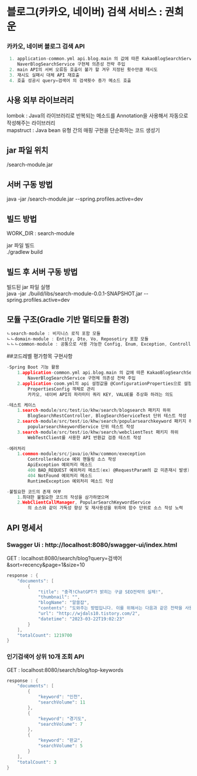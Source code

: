 # 블로그(카카오, 네이버) 검색 서비스 : 권희운

### 카카오, 네이버 블로그 검색 API
```c
 1. application-common.yml api.blog.main 의 값에 따른 KakaoBlogSearchService, 
    NaverBlogSearchService 구현체 의존성 전략 주입
 2. main API의 서버 오류등 호출이 불가 할 겨우 지정된 횟수만큼 재시도
 3. 재시도 실패시 대체 API 재호출
 4. 호출 성공시 query=검색어 의 검색횟수 증가 메소드 호출
```

## 사용 외부 라이브러리
lombok : Java의 라이브러리로 반복되는 메소드를 Annotation을 사용해서 자동으로 작성해주는 라이브러리 \
mapstruct : Java bean 유형 간의 매핑 구현을 단순화하는 코드 생성기 

## jar 파일 위치
/search-module.jar

## 서버 구동 방법
java -jar /search-module.jar --spring.profiles.active=dev

## 빌드 방법
WORK_DIR :  search-module

jar 파일 빌드 \
./gradlew build


## 빌드 후 서버 구동 방법
빌드된 jar 파일 실행 \
java -jar ./build/libs/search-module-0.0.1-SNAPSHOT.jar --spring.profiles.active=dev

## 모듈 구조(Gradle 기반 멀티모듈 환경)
```c 
ㄴsearch-module : 비지니스 로직 포함 모듈
ㄴㄴdomain-module : Entity, Dto, Vo, Reposotiry 포함 모듈
ㄴㄴㄴcommon-module : 공통으로 사용 가능한 Config, Enum, Exception, ControllerAdvice 혹은 Util성 객체 포함 모듈
```

##코드레벨 평가항목 구현사항
```c
-Spring Boot 기능 활용
    1.application-common.yml api.blog.main 의 값에 따른 KakaoBlogSearchService, 
        NaverBlogSearchService 구현체 의존성 전략 주입
    2.application-coom.yml의 api 설정값을 @ConfigurationProperties으로 설정값을 읽어
        PropertiesConfig 객체로 관리
        카카오, 네이버 API의 파라미터 쿼리 KEY, VALUE를 추상화 하려는 의도

-테스트 케이스
    1.search-module/src/test/io/khw/search/blogsearch 패키지 하위
        BlogSearchRestController, BlogSearchServiceTest 단위 테스트 작성
    2.search-module/src/test/io/khw/search/popularsearchkeyword 패키지 하위 
        popularsearchkeywordService 단위 테스트 작성
    3.search-module/src/test/io/khw/search/webclientTest 패키지 하위
        WebTestClient를 사용한 API 반환값 검증 테스트 작성
        
-에러처리
    1.common-module/src/java/io/khw/common/exeception
        ControllerAdvice 예외 핸들링 소스 작성
        ApiException 예외처리 메소드
        400 BAD_REQUEST 예외처리 메소드(ex) @RequestParam의 값 미존재시 발생)
        404 NotFound 예외처리 메소드
        RuntimeException 예외처리 메소드 작성

-불필요한 코드의 존재 여부
    1.최대한 불필요한 코드의 작성을 삼가하였으며
    2.WebClientCallManager, PopularSearchKeywordService
        의 소스와 같이 가독성 향상 및 재사용성을 위하여 함수 단위로 소스 작성 노력

```


## API 명세서
### Swagger Ui : http://localhost:8080/swagger-ui/index.html


GET : localhost:8080/search/blog?query=검색어&sort=recency&page=1&size=10
```c
response : {
    "documents": [
        {
            "title": "충격!ChatGPT가 밝히는 구글 SEO전략의 실체!",
            "thumbnail": "",
            "blogName": "알쓸잡",
            "contents": "도와주는 방법입니다. 이를 위해서는 다음과 같은 전략을 사용할 수 있습니다. 1.키워드 연구: 사용자가 검색할 때 입력하는 단어나 구를 찾고, 그에 대한 <b>검색어</b>를 선정하여 적극적으로 활용합니다. 2.내부 링크 구축: 웹사이트 내의 페이지들 간에 링크를 구성하여 검색 엔진이 쉽게 페이지를 찾을 수 있도록 돕습니다...",
            "url": "http://wjdals10.tistory.com/2",
            "datetime": "2023-03-22T19:02:23"
        }
    ],
    "totalCount": 1219700
}
```

### 인기검색어 상위 10개 조회 API
GET : localhost:8080/search/blog/top-keywords
```c
response : {
    "documents": [
        {
            "keyword": "인천",
            "searchVolume": 11
        },
        {
            "keyword": "경기도",
            "searchVolume": 7
        },
        {
            "keyword": "판교",
            "searchVolume": 5
        }
    ],
    "totalCount": 3
} 
```

